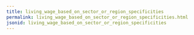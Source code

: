 ```yaml
---
title: living_wage_based_on_sector_or_region_specificities
permalink: living_wage_based_on_sector_or_region_specificities.html
jsonid: living_wage_based_on_sector_or_region_specificities
---
```

